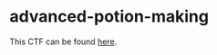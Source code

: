# advanced-potion-making

This CTF can be found [here](https://play.picoctf.org/practice/challenge/205?category=4&page=1&solved=1).
